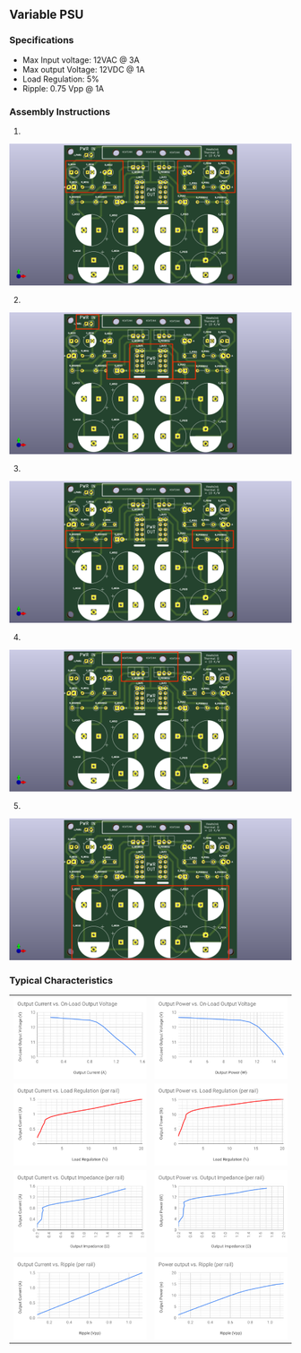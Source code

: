 ## Variable PSU

### Specifications

- Max Input voltage: 12VAC @ 3A
- Max output Voltage: 12VDC @ 1A
- Load Regulation: 5% 
- Ripple: 0.75 Vpp @ 1A

### Assembly Instructions


1. 

![](./AdjustablePSU/doc/AdjustablePSU3D_1.png)

2. 

![](./AdjustablePSU/doc/AdjustablePSU3D_2.png)

3. 

![](./AdjustablePSU/doc/AdjustablePSU3D_3.png)

4. 

![](./AdjustablePSU/doc/AdjustablePSU3D_4.png)

5. 

![](./AdjustablePSU/doc/AdjustablePSU3D_5.png)


### Typical Characteristics
|     |     |
|:---:|:---:|
|![OutputCurrentVsOnLoadOutputVoltage](./AdjustablePSU/doc/Output%20Current%20vs.%20On-Load%20Output%20Voltage.svg)|![OutputPowerVsOnLoadOutputVoltage](./AdjustablePSU/doc/Output%20Power%20vs.%20On-Load%20Output%20Voltage.svg)|
|![OutputCurrentVsLoadRegulation](./AdjustablePSU/doc/Output%20Current%20vs.%20Load%20Regulation%20(per%20rail).svg)|![OutputPowerVsLoadRegulaton](./AdjustablePSU/doc/Output%20Power%20vs.%20Load%20Regulation%20(per%20rail).svg)|
|![OutputCurrentVsOutputImpedance](./AdjustablePSU/doc/Output%20Current%20vs.%20Output%20Impedance%20(per%20rail).svg)|![OutputPowerVsOutputImpedance](./AdjustablePSU/doc/Output%20Power%20vs.%20Output%20Impedance%20(per%20rail).svg)|
|![OutputCurrentVsRippleVpp](./AdjustablePSU/doc/Output%20Current%20vs.%20Ripple%20(per%20rail).svg)|![OutputPowerVsRippleVpp](./AdjustablePSU/doc/Power%20output%20vs.%20Ripple%20(per%20rail).svg)|
